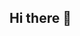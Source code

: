 ## Hi there 👋

<!--
**shomada/shomada** is a ✨ _special_ ✨ repository because its `README.md` (this file) appears on your GitHub profile.

Here are some ideas to get you started:

- 🔭 I’m currently working on here
- 🌱 I’m currently learning Github Education
- 👯 I’m looking to collaborate on ..
- 🤔 I’m looking for help with get Student Developer Pack Applicaiton
- 💬 Ask me about ...
- 📫 How to reach me: irl
- 😄 Pronouns: any
- ⚡ Fun fact: OwO
-->

